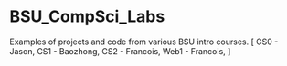 # BSU_CompSci_Labs

Examples of projects and code from various BSU intro courses.
[
CS0 - Jason,
CS1 - Baozhong,
CS2 - Francois,
Web1 - Francois,
]
